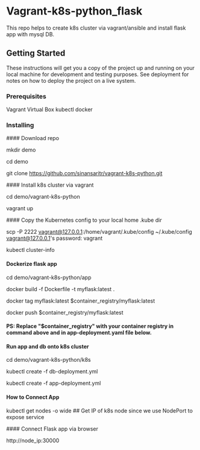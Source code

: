 # Vagrant-k8s-python_flask

This repo helps to create k8s cluster via vagrant/ansible and install flask app with mysql DB.


## Getting Started

These instructions will get you a copy of the project up and running on your local machine for development and testing purposes. See deployment for notes on how to deploy the project on a live system.


### Prerequisites

Vagrant
Virtual Box
kubectl
docker

### Installing

#### Download repo

mkdir demo

cd demo 

git clone https://github.com/sinansaritr/vagrant-k8s-python.git


#### Install k8s cluster via vagrant

cd demo/vagrant-k8s-python

vagrant up


#### Copy the Kubernetes config to your local home .kube dir

scp -P 2222 vagrant@127.0.0.1:/home/vagrant/.kube/config ~/.kube/config
vagrant@127.0.0.1's password: vagrant

kubectl cluster-info


#### Dockerize flask app

cd demo/vagrant-k8s-python/app

docker build -f Dockerfile -t myflask:latest .

docker tag myflask:latest $container_registry/myflask:latest

docker push $container_registry/myflask:latest

#### PS: Replace "$container_registry" with your container registry in command above and in app-deployment.yaml file below.


#### Run app and db onto k8s cluster

cd demo/vagrant-k8s-python/k8s

kubectl create -f db-deployment.yml

kubectl create -f app-deployment.yml


#### How to Connect App

kubectl get nodes -o wide  ## Get IP of k8s node since we use NodePort to expose service


#### Connect Flask app via browser

http://node_ip:30000

